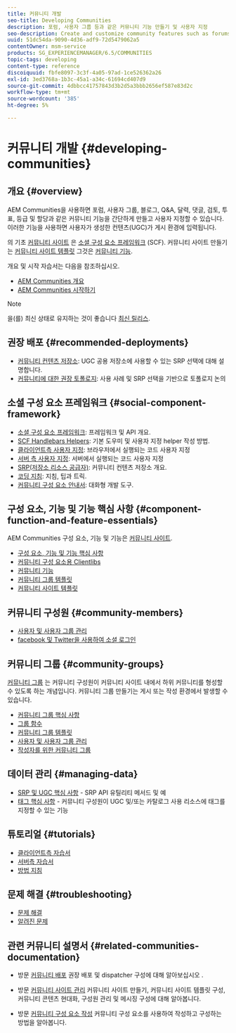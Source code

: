 ```yaml
---
title: 커뮤니티 개발
seo-title: Developing Communities
description: 포럼, 사용자 그룹 등과 같은 커뮤니티 기능 만들기 및 사용자 지정
seo-description: Create and customize community features such as forums, user groups, and more
uuid: 51dc54da-9090-4d36-adf9-72d5479062a5
contentOwner: msm-service
products: SG_EXPERIENCEMANAGER/6.5/COMMUNITIES
topic-tags: developing
content-type: reference
discoiquuid: fbfe8097-3c3f-4a05-97ad-1ce526362a26
exl-id: 3ed3768a-1b3c-45a1-a34c-61694cd407d9
source-git-commit: 4dbbcc41757843d3b2d5a3bbb2656ef587e83d2c
workflow-type: tm+mt
source-wordcount: '385'
ht-degree: 5%

---
```


# 커뮤니티 개발  {#developing-communities}

## 개요 {#overview}

AEM Communities을 사용하면 포럼, 사용자 그룹, 블로그, Q&amp;A, 달력, 댓글, 검토, 투표, 등급 및 할당과 같은 커뮤니티 기능을 간단하게 만들고 사용자 지정할 수 있습니다. 이러한 기능을 사용하면 사용자가 생성한 컨텐츠(UGC)가 게시 환경에 입력됩니다.

의 기초 [커뮤니티 사이트](overview.md#communitiessites) 은 [소셜 구성 요소 프레임워크](scf.md) (SCF). 커뮤니티 사이트 만들기는 [커뮤니티 사이트 템플릿](sites-console.md) 그것은 [커뮤니티 기능](functions.md).

개요 및 시작 자습서는 다음을 참조하십시오.

* [AEM Communities 개요](overview.md)
* [AEM Communities 시작하기](getting-started.md)

>[!NOTE]
> 
>을(를) 최신 상태로 유지하는 것이 좋습니다 [최신 릴리스](deploy-communities.md#latest-releases).

## 권장 배포 {#recommended-deployments}

* [커뮤니티 컨텐츠 저장소](working-with-srp.md): UGC 공용 저장소에 사용할 수 있는 SRP 선택에 대해 설명합니다.
* [커뮤니티에 대한 권장 토폴로지](topologies.md): 사용 사례 및 SRP 선택을 기반으로 토폴로지 논의

## 소셜 구성 요소 프레임워크 {#social-component-framework}

* [소셜 구성 요소 프레임워크](scf.md): 프레임워크 및 API 개요.
* [SCF Handlebars Helpers](handlebars-helpers.md): 기본 도우미 및 사용자 지정 helper 작성 방법.
* [클라이언트측 사용자 지정](client-customize.md): 브라우저에서 실행되는 코드 사용자 지정
* [서버 측 사용자 지정](server-customize.md): 서버에서 실행되는 코드 사용자 지정
* [SRP(저장소 리소스 공급자)](srp.md): 커뮤니티 컨텐츠 저장소 개요.
* [코딩 지침](code-guide.md): 지침, 팁과 트릭.
* [커뮤니티 구성 요소 안내서](components-guide.md): 대화형 개발 도구.

## 구성 요소, 기능 및 기능 핵심 사항 {#component-function-and-feature-essentials}

AEM Communities 구성 요소, 기능 및 기능은 [커뮤니티 사이트](sites-console.md).

* [구성 요소, 기능 및 기능 핵심 사항](essentials.md)
* [커뮤니티 구성 요소용 Clientlibs](clientlibs.md)
* [커뮤니티 기능](functions.md)
* [커뮤니티 그룹 템플릿](tools-groups.md)
* [커뮤니티 사이트 템플릿](sites.md)

## 커뮤니티 구성원 {#community-members}

* [사용자 및 사용자 그룹 관리](users.md)
* [facebook 및 Twitter을 사용하여 소셜 로그인](social-login.md)

## 커뮤니티 그룹 {#community-groups}

[커뮤니티 그룹](overview.md#communitygroups) 는 커뮤니티 구성원이 커뮤니티 사이트 내에서 하위 커뮤니티를 형성할 수 있도록 하는 개념입니다. 커뮤니티 그룹 만들기는 게시 또는 작성 환경에서 발생할 수 있습니다.

* [커뮤니티 그룹 핵심 사항](essentials-groups.md)
* [그룹 함수](functions.md#groups-function)
* [커뮤니티 그룹 템플릿](tools-groups.md)
* [사용자 및 사용자 그룹 관리](users.md)
* [작성자를 위한 커뮤니티 그룹](creating-groups.md)

## 데이터 관리 {#managing-data}

* [SRP 및 UGC 핵심 사항](srp-and-ugc.md) - SRP API 유틸리티 메서드 및 예
* [태그 핵심 사항](tag.md) - 커뮤니티 구성원이 UGC 및/또는 카탈로그 사용 리소스에 태그를 지정할 수 있는 기능

## 튜토리얼 {#tutorials}

* [클라이언트측 자습서](tutorials.md#client-side-customization)
* [서버측 자습서](tutorials.md#server-side-customization)
* [방법 지침](tutorials.md#how-to-instructions)

## 문제 해결 {#troubleshooting}

* [문제 해결](troubleshooting.md)
* [알려진 문제](/help/release-notes/release-notes.md)

## 관련 커뮤니티 설명서 {#related-communities-documentation}

* 방문 [커뮤니티 배포](deploy-communities.md) 권장 배포 및 dispatcher 구성에 대해 알아보십시오 .

* 방문 [커뮤니티 사이트 관리](administer-landing.md) 커뮤니티 사이트 만들기, 커뮤니티 사이트 템플릿 구성, 커뮤니티 콘텐츠 현대화, 구성원 관리 및 메시징 구성에 대해 알아봅니다.

* 방문 [커뮤니티 구성 요소 작성](author-communities.md) 커뮤니티 구성 요소를 사용하여 작성하고 구성하는 방법을 알아봅니다.
